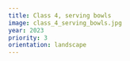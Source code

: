 ```yaml
---
title: Class 4, serving bowls
image: class_4_serving_bowls.jpg
year: 2023
priority: 3
orientation: landscape
---
```

